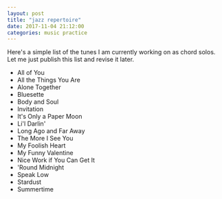 ```yaml
---
layout: post
title: "jazz repertoire"
date: 2017-11-04 21:12:00
categories: music practice
---
```

Here's a simple list of the tunes I am currently working on as chord solos. Let me just publish this list and revise it later.

* All of You
* All the Things You Are
* Alone Together
* Bluesette
* Body and Soul
* Invitation
* It's Only a Paper Moon
* Li'l Darlin'
* Long Ago and Far Away
* The More I See You
* My Foolish Heart
* My Funny Valentine
* Nice Work if You Can Get It
* 'Round Midnight
* Speak Low
* Stardust
* Summertime
